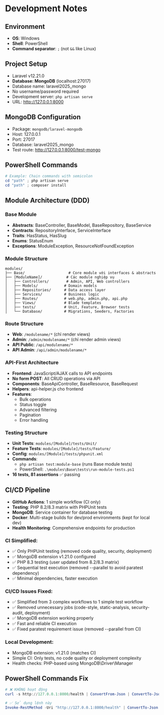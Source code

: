 # Development Notes

## Environment
- **OS**: Windows
- **Shell**: PowerShell
- **Command separator**: `;` (not `&&` like Linux)

## Project Setup
- Laravel v12.21.0
- **Database: MongoDB** (localhost:27017)
- Database name: laravel2025_mongo
- No username/password required
- Development server: `php artisan serve`
- URL: http://127.0.0.1:8000

## MongoDB Configuration
- Package: `mongodb/laravel-mongodb`
- Host: 127.0.0.1
- Port: 27017
- Database: laravel2025_mongo
- Test route: http://127.0.0.1:8000/test-mongo

## PowerShell Commands
```powershell
# Example: Chain commands with semicolon
cd "path" ; php artisan serve
cd "path" ; composer install
```

## Module Architecture (DDD)

### Base Module
- **Abstracts**: BaseController, BaseModel, BaseRepository, BaseService
- **Contracts**: RepositoryInterface, ServiceInterface
- **Traits**: HasStatus, HasSlug
- **Enums**: StatusEnum
- **Exceptions**: ModuleException, ResourceNotFoundException

### Module Structure
```
modules/
├── Base/                    # Core module với interfaces & abstracts
├── [ModuleName]/           # Các module nghiệp vụ
│   ├── Controllers/        # Admin, API, Web controllers
│   ├── Models/            # Domain models  
│   ├── Repositories/      # Data access layer
│   ├── Services/          # Business logic
│   ├── Routes/            # web.php, admin.php, api.php
│   ├── Views/             # Blade templates
│   ├── tests/             # Unit, Feature, Browser tests
│   └── Database/          # Migrations, Seeders, Factories
```

### Route Structure
- **Web**: `/modulename/*` (chỉ render views)
- **Admin**: `/admin/modulename/*` (chỉ render admin views)  
- **API Public**: `/api/modulename/*`
- **API Admin**: `/api/admin/modulename/*`

### API-First Architecture
- **Frontend**: JavaScript/AJAX calls to API endpoints
- **No form POST**: All CRUD operations via API
- **Components**: BaseApiController, BaseResource, BaseRequest
- **Helpers**: api-helper.js cho frontend
- **Features**: 
  - Bulk operations
  - Status toggle
  - Advanced filtering
  - Pagination
  - Error handling

### Testing Structure
- **Unit Tests**: `modules/[Module]/tests/Unit/`
- **Feature Tests**: `modules/[Module]/tests/Feature/`
- **Config**: `modules/[Module]/tests/phpunit.xml`
- **Commands**: 
  - `php artisan test:module-base` (runs Base module tests)
  - PowerShell: `.\modules\Base\tests\run-module-tests.ps1`
- **16 tests, 81 assertions** ✅ passing

## CI/CD Pipeline  
- **GitHub Actions**: 1 simple workflow (CI only)
- **Testing**: PHP 8.2/8.3 matrix with PHPUnit tests
- **MongoDB**: Service container for database testing
- **Docker**: Multi-stage builds for dev/prod environments (kept for local dev)
- **Health Monitoring**: Comprehensive endpoints for production

### CI Simplified:
- ✅ Only PHPUnit testing (removed code quality, security, deployment)
- ✅ MongoDB extension v1.21.0 configured
- ✅ PHP 8.3 testing (user updated from 8.2/8.3 matrix)
- ✅ Sequential test execution (removed --parallel to avoid paratest dependency)
- ✅ Minimal dependencies, faster execution

### CI/CD Issues Fixed:
- ✅ Simplified from 3 complex workflows to 1 simple test workflow
- ✅ Removed unnecessary jobs (code-style, static-analysis, security-audit, deployment)
- ✅ MongoDB extension working properly
- ✅ Fast and reliable CI execution
- ✅ Fixed paratest requirement issue (removed --parallel from CI)

### Local Development:
- MongoDB extension: v1.21.0 (matches CI)
- Simple CI: Only tests, no code quality or deployment complexity
- Health checks: PHP-based using MongoDB\Driver\Manager

## PowerShell Commands Fix
```powershell
# ❌ KHÔNG hoạt động
curl -s http://127.0.0.1:8000/health | ConvertFrom-Json | ConvertTo-Json -Depth 3

# ✅ Sử dụng lệnh này
Invoke-RestMethod -Uri "http://127.0.0.1:8000/health" | ConvertTo-Json -Depth 3
```
